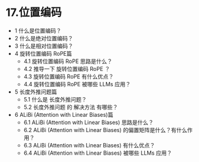 # 17.位置编码

-   1 什么是位置编码？
-   2 什么是绝对位置编码？
-   3 什么是相对位置编码？
-   4 旋转位置编码 RoPE篇
    -   4.1 旋转位置编码 RoPE 思路是什么？
    -   4.2 推导一下 旋转位置编码 RoPE ？
    -   4.3 旋转位置编码 RoPE 有什么优点？
    -   4.4 旋转位置编码 RoPE 被哪些 LLMs 应用？
-   5 长度外推问题篇
    -   5.1 什么是 长度外推问题？
    -   5.2 长度外推问题 的 解决方法 有哪些？
-   6 ALiBi (Attention with Linear Biases)篇
    -   6.1 ALiBi (Attention with Linear Biases) 思路是什么？
    -   6.2 ALiBi (Attention with Linear Biases) 的偏置矩阵是什么？有什么作用？
    -   6.3 ALiBi (Attention with Linear Biases) 有什么优点？
    -   6.4 ALiBi (Attention with Linear Biases) 被哪些 LLMs 应用？
